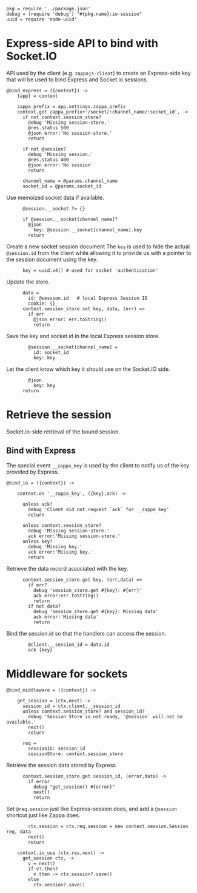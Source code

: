     pkg = require '../package.json'
    debug = (require 'debug') "#{pkg.name}:io-session"
    uuid = require 'node-uuid'

Express-side API to bind with Socket.IO
=======================================

API used by the client (e.g. `zappajs-client`) to create an Express-side key that will be used to bind Express and Socket.io sessions.

    @bind_express = ({context}) ->
        {app} = context

        zappa_prefix = app.settings.zappa_prefix
        context.get zappa_prefix+'/socket/:channel_name/:socket_id', ->
          if not context.session_store?
            debug 'Missing session-store.'
            @res.status 500
            @json error:'No session-store.'
            return

          if not @session?
            debug 'Missing session.'
            @res.status 400
            @json error:'No session'
            return

          channel_name = @params.channel_name
          socket_id = @params.socket_id

Use memoized socket data if available.

          @session.__socket ?= {}

          if @session.__socket[channel_name]?
            @json
              key: @session.__socket[channel_name].key
            return

Create a new socket session document
The `key` is used to hide the actual `@session.id` from the
client while allowing it to provide us with a pointer to the
session document using the key.

          key = uuid.v4() # used for socket 'authentication'

Update the store.

          data =
            id: @session.id   # local Express Session ID
            cookie: {}
          context.session_store.set key, data, (err) =>
            if err
              @json error: err.toString()
              return

Save the key and socket.id in the local Express session store.

            @session.__socket[channel_name] =
              id: socket_id
              key: key

Let the client know which key it should use on the Socket.IO side.

            @json
              key: key
          return

Retrieve the session
====================

Socket.io-side retrieval of the bound session.

Bind with Express
-----------------

The special event `__zappa_key` is used by the client to notify us of the key provided by Express.

    @bind_io = ({context}) ->

        context.on '__zappa_key', ({key},ack) ->

          unless ack?
            debug 'Client did not request `ack` for __zappa_key'
            return

          unless context.session_store?
            debug 'Missing session-store.'
            ack error:'Missing session-store.'
          unless key?
            debug 'Missing key.'
            ack error:'Missing key.'
            return

Retrieve the data record associated with the key.

          context.session_store.get key, (err,data) =>
            if err?
              debug 'session_store.get #{key}: #{err}'
              ack error:err.toString()
              return
            if not data?
              debug 'session_store.get #{key}: Missing data'
              ack error:'Missing data'
              return

Bind the session.id so that the handlers can access the session.

            @client.__session_id = data.id
            ack {key}

Middleware for sockets
======================

    @bind_middleware = ({context}) ->

        get_session = (ctx,next) ->
          session_id = ctx.client.__session_id
          unless context.session_store? and session_id?
            debug 'Session Store is not ready, `@session` will not be available.'
            next()
            return

          req =
            sessionID: session_id
            sessionStore: context.session_store

Retrieve the session data stored by Express

          context.session_store.get session_id, (error,data) ->
            if error
              debug "get_session() #{error}"
              next()
              return

Set `@req.session` just like Express-session does, and add a `@session` shortcut just like Zappa does.

            ctx.session = ctx.req.session = new context.session.Session req, data
            next()
            return

        context.io_use (ctx,res,next) ->
          get_session ctx, ->
            v = next()
            if v?.then?
              v.then -> ctx.session?.save()
            else
              ctx.session?.save()
